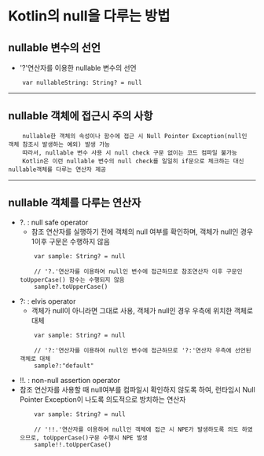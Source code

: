 # Kotlin의 null을 다루는 방법

## nullable 변수의 선언
 - '?'연산자를 이용한 nullable 변수의 선언
```
    var nullableString: String? = null
```
---
## nullable 객체에 접근시 주의 사항
```
    nullable한 객체의 속성이나 함수에 접근 시 Null Pointer Exception(null인 객체 참조시 발생하는 예외) 발생 가능
    따라서, nullable 변수 사용 시 null check 구문 없이는 코드 컴파일 불가능
    Kotlin은 이런 nullable 변수의 null check를 일일히 if문으로 체크하는 대신 nullable객체를 다루는 연산자 제공
```
---
## nullable 객체를 다루는 연산자
 - ?. : null safe operator
   - 참조 연산자를 실행하기 전에 객체의 null 여부를 확인하며, 객체가 null인 경우 1이후 구문은 수행하지 않음
    ```
        var sample: String? = null
   
        // '?.'연산자를 이용하여 null인 변수에 접근하므로 참조연산자 이후 구문인 toUpperCase() 함수는 수행되지 않음
        sample?.toUpperCase()
    ```
 - ?: : elvis operator
   - 객체가 null이 아니라면 그대로 사용, 객체가 null인 경우 우측에 위치한 객체로 대체
    ```
        var sample: String? = null

        // '?:'연산자를 이용하여 null인 변수에 접근하므로 '?:'연산자 우측에 선언된 객체로 대체 
        sample?:"default"
    ```
 - !!. : non-null assertion operator
  - 참조 연산자를 사용할 때 null여부를 컴파일시 확인하지 않도록 하여, 런타임시 Null Pointer Exception이 나도록 의도적으로 방치하는 연산자
    ```
        var sample: String? = null
        
        // '!!.'연산자를 이용하여 null인 객체에 접근 시 NPE가 발생하도록 의도 하였으므로, toUpperCase()구문 수행시 NPE 발생
        sample!!.toUpperCase()
    ```
